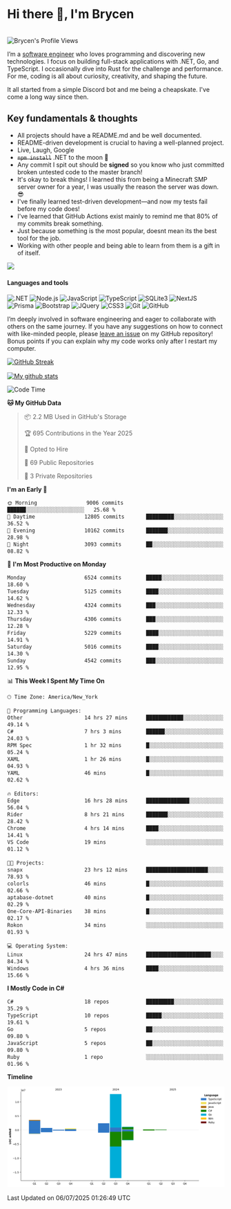 # Hi there 👋, I'm Brycen

<br>
<img src="https://komarev.com/ghpvc/?username=BrycensRanch" alt="Brycen's Profile Views" />

I’m a [software engineer](https://en.wikipedia.org/wiki/Software_engineering) who loves programming and discovering new technologies. I focus on building full-stack applications with .NET, Go, and TypeScript. I occasionally dive into Rust for the challenge and performance. For me, coding is all about curiosity, creativity, and shaping the future.

It all started from a simple Discord bot and me being a cheapskate. I've come a long way since then.

## Key fundamentals & thoughts

- All projects should have a README.md and be well documented.
- README-driven development is crucial to having a well-planned project.
- Live, Laugh, Google
- ~~`npm install`~~ .NET to the moon 🚀
- Any commit I spit out should be **signed** so you know who just committed broken untested code to the master branch!
- It's okay to break things! I learned this from being a Minecraft SMP server owner for a year, I was usually the reason the server was down. 😎
- I've finally learned test-driven development—and now my tests fail before my code does!
- I've learned that GitHub Actions exist mainly to remind me that 80% of my commits break something.
- Just because something is the most popular, doesnt mean its the best tool for the job.
- Working with other people and being able to learn from them is a gift in of itself.

<img src="https://res.cloudinary.com/practicaldev/image/fetch/s--OoBLh7-Q--/c_limit%2Cf_auto%2Cfl_progressive%2Cq_auto%2Cw_880/https://cdn-images-1.medium.com/max/1614/1%2A8BlqJ8lNVZzuRjAg1mZ50w.png" height="400"/>

<h4>Languages and tools</h4>
<p>
  <img src="https://img.shields.io/badge/.NET-%23512BD4.svg?&style=for-the-badge&logo=dotnet&logoColor=white" alt=".NET" />
  <img src="https://img.shields.io/badge/node.js%20-%2343853D.svg?&style=for-the-badge&logo=node.js&logoColor=white" alt="Node.js" />
  <img src="https://img.shields.io/badge/javascript%20-%23323330.svg?&style=for-the-badge&logo=javascript&logoColor=%23F7DF1E" alt="JavaScript" />
  <img src="https://img.shields.io/badge/typescript%20-%23323330.svg?&style=for-the-badge&logo=typescript&logoColor=#3467eb" alt="TypeScript" />
  <img src="https://img.shields.io/badge/sqlite3%20-%23323330.svg?&style=for-the-badge&logo=sqlite&logoColor=#3467eb" alt="SQLite3" />
  <img src="https://img.shields.io/badge/Next.JS%20-%23323330.svg?&style=for-the-badge&logo=next.js&logoColor=#3467eb" alt="NextJS" />
  <img src="https://img.shields.io/badge/Prisma%20-%23323330.svg?&style=for-the-badge&logo=prisma&logoColor=#3467eb" alt="Prisma" />
  <img src="https://img.shields.io/badge/bootstrap%20-%23323330.svg?&style=for-the-badge&logo=bootstrap" alt="Bootstrap" />
  <img src="https://img.shields.io/badge/jquery%20-%23323330.svg?&style=for-the-badge&logo=jquery" alt="JQuery" />
  <img src="https://img.shields.io/badge/css3%20-%23323330.svg?&style=for-the-badge&logo=css3" alt="CSS3" />
  <img src="https://img.shields.io/badge/git%20-%23323330.svg?&style=for-the-badge&logo=git" alt="Git" />
  <img src="https://img.shields.io/badge/github%20-%23323330.svg?&style=for-the-badge&logo=github" alt="GitHub" />
</p>

I’m deeply involved in software engineering and eager to collaborate with others on the same journey. If you have any suggestions on how to connect with like-minded people, please [leave an issue](https://github.com/BrycensRanch/BrycensRanch/issues/new) on my GitHub repository! Bonus points if you can explain why my code works only after I restart my computer. 

<p><a href="https://git.io/streak-stats"><img src=https://github-readme-streak-stats-eight.vercel.app?user=BrycensRanch&amp;theme=dark&amp;hide_border=true&fire=EB5454&amp;ring=0CEB19" alt="GitHub Streak"></a></p>

<a href="https://github.com/anuraghazra/github-readme-stats">
  <img align="center" src="https://github-readme-stats.anuraghazra1.vercel.app/api?username=BrycensRanch&show_icons=true&line_height=27&include_all_commits=true" alt="My github stats" />
</a>

<!--START_SECTION:waka-->
![Code Time](http://img.shields.io/badge/Code%20Time-2%2C336%20hrs%2043%20mins-blue)

**🐱 My GitHub Data** 

> 📦 2.2 MB Used in GitHub's Storage 
 > 
> 🏆 695 Contributions in the Year 2025
 > 
> 💼 Opted to Hire
 > 
> 📜 69 Public Repositories 
 > 
> 🔑 3 Private Repositories 
 > 
**I'm an Early 🐤** 

```text
🌞 Morning                9006 commits        ██████░░░░░░░░░░░░░░░░░░░   25.68 % 
🌆 Daytime                12805 commits       █████████░░░░░░░░░░░░░░░░   36.52 % 
🌃 Evening                10162 commits       ███████░░░░░░░░░░░░░░░░░░   28.98 % 
🌙 Night                  3093 commits        ██░░░░░░░░░░░░░░░░░░░░░░░   08.82 % 
```
📅 **I'm Most Productive on Monday** 

```text
Monday                   6524 commits        █████░░░░░░░░░░░░░░░░░░░░   18.60 % 
Tuesday                  5125 commits        ████░░░░░░░░░░░░░░░░░░░░░   14.62 % 
Wednesday                4324 commits        ███░░░░░░░░░░░░░░░░░░░░░░   12.33 % 
Thursday                 4306 commits        ███░░░░░░░░░░░░░░░░░░░░░░   12.28 % 
Friday                   5229 commits        ████░░░░░░░░░░░░░░░░░░░░░   14.91 % 
Saturday                 5016 commits        ████░░░░░░░░░░░░░░░░░░░░░   14.30 % 
Sunday                   4542 commits        ███░░░░░░░░░░░░░░░░░░░░░░   12.95 % 
```


📊 **This Week I Spent My Time On** 

```text
🕑︎ Time Zone: America/New_York

💬 Programming Languages: 
Other                    14 hrs 27 mins      ████████████░░░░░░░░░░░░░   49.14 % 
C#                       7 hrs 3 mins        ██████░░░░░░░░░░░░░░░░░░░   24.03 % 
RPM Spec                 1 hr 32 mins        █░░░░░░░░░░░░░░░░░░░░░░░░   05.24 % 
XAML                     1 hr 26 mins        █░░░░░░░░░░░░░░░░░░░░░░░░   04.93 % 
YAML                     46 mins             █░░░░░░░░░░░░░░░░░░░░░░░░   02.62 % 

🔥 Editors: 
Edge                     16 hrs 28 mins      ██████████████░░░░░░░░░░░   56.04 % 
Rider                    8 hrs 21 mins       ███████░░░░░░░░░░░░░░░░░░   28.42 % 
Chrome                   4 hrs 14 mins       ████░░░░░░░░░░░░░░░░░░░░░   14.41 % 
VS Code                  19 mins             ░░░░░░░░░░░░░░░░░░░░░░░░░   01.12 % 

🐱‍💻 Projects: 
snapx                    23 hrs 12 mins      ████████████████████░░░░░   78.93 % 
colorls                  46 mins             █░░░░░░░░░░░░░░░░░░░░░░░░   02.66 % 
aptabase-dotnet          40 mins             █░░░░░░░░░░░░░░░░░░░░░░░░   02.29 % 
One-Core-API-Binaries    38 mins             █░░░░░░░░░░░░░░░░░░░░░░░░   02.17 % 
Rokon                    34 mins             ░░░░░░░░░░░░░░░░░░░░░░░░░   01.93 % 

💻 Operating System: 
Linux                    24 hrs 47 mins      █████████████████████░░░░   84.34 % 
Windows                  4 hrs 36 mins       ████░░░░░░░░░░░░░░░░░░░░░   15.66 % 
```

**I Mostly Code in C#** 

```text
C#                       18 repos            █████████░░░░░░░░░░░░░░░░   35.29 % 
TypeScript               10 repos            █████░░░░░░░░░░░░░░░░░░░░   19.61 % 
Go                       5 repos             ██░░░░░░░░░░░░░░░░░░░░░░░   09.80 % 
JavaScript               5 repos             ██░░░░░░░░░░░░░░░░░░░░░░░   09.80 % 
Ruby                     1 repo              ░░░░░░░░░░░░░░░░░░░░░░░░░   01.96 % 
```



**Timeline**

![Lines of Code chart](https://raw.githubusercontent.com/BrycensRanch/BrycensRanch/main/assets/bar_graph.png)


 Last Updated on 06/07/2025 01:26:49 UTC
<!--END_SECTION:waka-->

<!--
**BrycensRanch/BrycensRanch** is a ✨ _special_ ✨ repository because its `README.md` (this file) appears on your GitHub profile.

Here are some ideas to get you started:

- 🔭 I’m currently working on ...
- 🌱 I’m currently learning ...
- 👯 I’m looking to collaborate on ...
- 🤔 I’m looking for help with ...
- 💬 Ask me about ...
- 📫 How to reach me: ...
- 😄 Pronouns: ...
- ⚡ Fun fact: ...
-->
